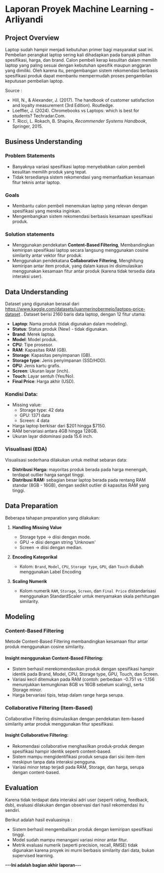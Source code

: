 # Laporan Proyek Machine Learning - Arliyandi

## Project Overview

Laptop sudah hampir menjadi kebutuhan primer bagi masyarakat saat ini. Pembelian perangkat laptop sering kali dihadapkan pada banyak pilihan spesifikasi, harga, dan brand. Calon pembeli kerap kesulitan dalam memilih laptop yang paling sesuai dengan kebutuhan spesifik maupun anggaran yang dimiliki. Oleh karena itu, pengembangan sistem rekomendasi berbasis spesifikasi produk dapat membantu mempermudah proses pengambilan keputusan pembelian laptop.

Source :
- Hill, N., & Alexander, J. (2017). The handbook of customer satisfaction and loyalty measurement (3rd Edition). Routledge.
- Loeffler, J. (2024). Chromebooks vs Laptops: which is best for students? Techradar.Com.
- T. Ricci, L. Rokach, B. Shapira, *Recommender Systems Handbook*, Springer, 2015.

## Business Understanding

### Problem Statements

- Banyaknya variasi spesifikasi laptop menyebabkan calon pembeli kesulitan memilih produk yang tepat.
- Tidak tersedianya sistem rekomendasi yang memanfaatkan kesamaan fitur teknis antar laptop.

### Goals

- Membantu calon pembeli menemukan laptop yang relevan dengan spesifikasi yang mereka inginkan.
- Mengembangkan sistem rekomendasi berbasis kesamaan spesifikasi produk.

### Solution statements
- Menggunakan pendekatan **Content-Based Filtering**, Membandingkan kemiripan spesifikasi laptop secara langsung menggunakan cosine similarity antar vektor fitur produk.
- Menggunakan pendekatana **Collaborative Filtering**, Menghitung kemiripan antar item produk, yang dalam kasus ini disimulasikan menggunakan kesamaan fitur antar produk (karena tidak tersedia data interaksi user).

## Data Understanding
Dataset yang digunakan berasal dari https://www.kaggle.com/datasets/juanmerinobermejo/laptops-price-dataset . Dataset berisi 2160 baris data laptop, dengan 12 fitur utama:

- **Laptop**: Nama produk (tidak digunakan dalam modeling).
- **Status**: Status produk (New) - tidak digunakan.
- **Brand**: Merek laptop.
- **Model**: Model produk.
- **CPU**: Tipe prosesor.
- **RAM**: Kapasitas RAM (GB).
- **Storage**: Kapasitas penyimpanan (GB).
- **Storage type**: Jenis penyimpanan (SSD/HDD).
- **GPU**: Jenis kartu grafis.
- **Screen**: Ukuran layar (inch).
- **Touch**: Layar sentuh (Yes/No).
- **Final Price**: Harga akhir (USD).

### Kondisi Data:

- Missing value:
  - Storage type: 42 data
  - GPU: 1371 data
  - Screen: 4 data
- Harga laptop berkisar dari $201 hingga $7150.
- RAM bervariasi antara 4GB hingga 128GB.
- Ukuran layar didominasi pada 15.6 inch.

### Visualisasi (EDA)

Visualisasi sederhana dilakukan untuk melihat sebaran data:

- **Distribusi Harga:** mayoritas produk berada pada harga menengah, terdapat outlier harga sangat tinggi.
- **Distribusi RAM:** sebagian besar laptop berada pada rentang RAM standar (8GB - 16GB), dengan sedikit outlier di kapasitas RAM yang tinggi.

## Data Preparation
Beberapa tahapan preparation yang dilakukan:

1. **Handling Missing Value**
   - Storage type -> diisi dengan mode.
   - GPU -> diisi dengan string 'Unknown'
   - Screen -> diisi dengan median.

2. **Encoding Kategorikal**
   - Kolom: `Brand`, `Model`, `CPU`, `Storage type`, `GPU`, dan `Touch` diubah menggunakan Label Encoding

3. **Scaling Numerik**
   - Kolom numerik `RAM`, `Storage`, `Screen`, dan `Final Price` distandarisasi menggunakan StandardScaler untuk menyamakan skala perhitungan similarity.


## Modeling

### Content-Based Filtering
Metode Content-Based Filtering membandingkan kesamaan fitur antar produk menggunakan cosine similarity.

#### Insight menggunakan Content-Based Filtering:

- Sistem berhasil merekomendasikan produk dengan spesifikasi hampir identik pada Brand, Model, CPU, Storage type, GPU, Touch, dan Screen.
- Variasi kecil ditemukan pada RAM (contoh: perbedaan -0.751 vs -1.156 menunjukkan kemungkinan 8GB vs 16GB sebelum scaling), serta Storage minor.
- Harga bervariasi tipis, tetap dalam range harga serupa.

### Collaborative Filtering (Item-Based)
Collaborative Filtering disimulasikan dengan pendekatan item-based similarity antar produk menggunakan fitur spesifikasi.

#### Insight Collaborative Filtering:

- Rekomendasi collaborative menghasilkan produk-produk dengan spesifikasi hampir identik seperti content-based.
- Sistem mampu mengidentifikasi produk serupa dari sisi item-item meskipun tanpa data interaksi pengguna.
- Variasi minor tetap terjadi pada RAM, Storage, dan harga, serupa dengan content-based.

## Evaluation
Karena tidak terdapat data interaksi adri user (seperti rating, feedback, dsb), evaluasi dilakukan dengan observasi dari hasil rekomendasi itu sendiri.

Berikut adalah hasil evaluasinya :
- Sistem berhasil mengembalikan produk dengan kemiripan spesifikasi tinggi.
- Model sudah mampu menangani variasi minor antar fitur.
- Metrik evaluasi numerik (seperti precision, recall, RMSE) tidak digunakan karena proyek ini murni berbasis similarity dari data, bukan supervised learning.


**---Ini adalah bagian akhir laporan---**
